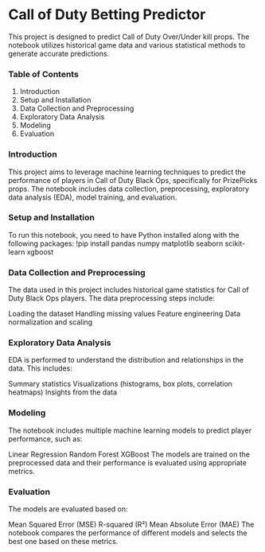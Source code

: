 # Call of Duty Betting Predictor

This project is designed to predict Call of Duty Over/Under kill props. The notebook utilizes historical game data and various statistical methods to generate accurate predictions.

### Table of Contents

1. Introduction
2. Setup and Installation
3. Data Collection and Preprocessing
4. Exploratory Data Analysis
5. Modeling
6. Evaluation

### Introduction

This project aims to leverage machine learning techniques to predict the performance of players in Call of Duty Black Ops, specifically for PrizePicks props. The notebook includes data collection, preprocessing, exploratory data analysis (EDA), model training, and evaluation.

### Setup and Installation

To run this notebook, you need to have Python installed along with the following packages:
!pip install pandas numpy matplotlib seaborn scikit-learn xgboost

### Data Collection and Preprocessing

The data used in this project includes historical game statistics for Call of Duty Black Ops players. The data preprocessing steps include:

Loading the dataset
Handling missing values
Feature engineering
Data normalization and scaling

### Exploratory Data Analysis

EDA is performed to understand the distribution and relationships in the data. This includes:

Summary statistics
Visualizations (histograms, box plots, correlation heatmaps)
Insights from the data

### Modeling

The notebook includes multiple machine learning models to predict player performance, such as:

Linear Regression
Random Forest
XGBoost
The models are trained on the preprocessed data and their performance is evaluated using appropriate metrics.

### Evaluation

The models are evaluated based on:

Mean Squared Error (MSE)
R-squared (R²)
Mean Absolute Error (MAE)
The notebook compares the performance of different models and selects the best one based on these metrics.
